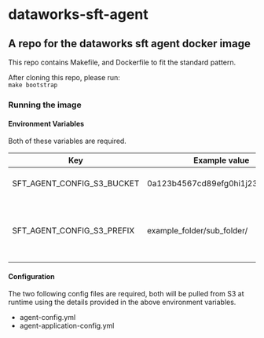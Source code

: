 # dataworks-sft-agent

## A repo for the dataworks sft agent docker image

This repo contains Makefile, and Dockerfile to fit the standard pattern. 

After cloning this repo, please run:  
`make bootstrap`

### Running the image

#### Environment Variables

Both of these variables are required.

|             Key            |          Example value           |                       Description                        |
|----------------------------|----------------------------------|----------------------------------------------------------|
| SFT_AGENT_CONFIG_S3_BUCKET | 0a123b4567cd89efg0hi1j23k4l5mn67 | The ID of the config S3 bucket                           |
| SFT_AGENT_CONFIG_S3_PREFIX | example_folder/sub_folder/       | The directory path of the config files within the bucket |

#### Configuration

The two following config files are required, both will be pulled from S3 at runtime using the details provided in the
above environment variables.

* agent-config.yml
* agent-application-config.yml
